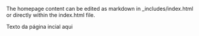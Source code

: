 The homepage content can be edited as markdown in _includes/index.html or directly within the index.html file.

Texto da página incial aqui